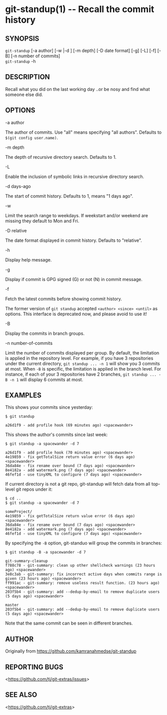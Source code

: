 git-standup(1) -- Recall the commit history
=================================

## SYNOPSIS

`git-standup` [-a author] [-w <weekstart-weekend>|-d <days-ago>] [-m depth] [-D date format] [-g] [-L] [-f] [-B] [-n number of commits]  
`git-standup` -h

## DESCRIPTION

Recall what you did on the last working day ..or be nosy and find what someone else did.

## OPTIONS

-a author

The author of commits. Use "all" means specifying "all authors".
Defaults to `$(git config user.name)`.

-m depth

The depth of recursive directory search. Defaults to 1.

-L

Enable the inclusion of symbolic links in recursive directory search.

-d days-ago

The start of commit history. Defaults to 1, means "1 days ago".

-w <weekstart-weekend>

Limit the search range to weekdays. If weekstart and/or weekend are missing they default to Mon and Fri.

-D relative

The date format displayed in commit history. Defaults to "relative".

-h

Display help message.

-g

Display if commit is GPG signed (G) or not (N) in commit message.

-f

Fetch the latest commits before showing commit history.

The former version of `git standup` accepted `<author> <since> <until>` as options.
This interface is deprecated now, and please avoid to use it!

-B

Display the commits in branch groups.

-n number-of-commits

Limit the number of commits displayed per group.
By default, the limitation is applied in the repository level. For example, if you
have 3 repositories under the current directory, `git standup ... -n 1` will
show you 3 commits at most.
When `-B` is  specific, the limitation is applied in the branch level. For instance,
if each of your 3 repositories have 2 branches, `git standup ... -B -n 1` will
display 6 commits at most.

## EXAMPLES

This shows your commits since yesterday:

    $ git standup

    a26d1f9 - add profile hook (69 minutes ago) <spacewander>

This shows the author's commits since last week:

    $ git standup -a spacewander -d 7

    a26d1f9 - add profile hook (70 minutes ago) <spacewander>
    4e19859 - fix getTotalSize return value error (6 days ago) <spacewander>
    36da84e - fix rename over bound (7 days ago) <spacewander>
    8e4182a - add watermark.png (7 days ago) <spacewander>
    46fef1d - use tinyXML to configure (7 days ago) <spacewander>

If current directory is not a git repo, git-standup will fetch data from all top-level git repos under it:

    $ cd ..
    $ git standup -a spacewander -d 7

    someProject/
    4e19859 - fix getTotalSize return value error (6 days ago) <spacewander>
    36da84e - fix rename over bound (7 days ago) <spacewander>
    8e4182a - add watermark.png (7 days ago) <spacewander>
    46fef1d - use tinyXML to configure (7 days ago) <spacewander>

By specifying the `-B` option, git-standuo will group the commits in branches:

    $ git standup -B -a spacewander -d 7

    git-summary-cleanup
    f788c78 - git-summary: clean up other shellcheck warnings (23 hours ago) <spacewander>
    3e8c3ab - git-summary: fix incorrect active days when commits range is given (23 hours ago) <spacewander>
    ff991ac - git-summary: remove useless result function. (23 hours ago) <spacewander>
    203f5b4 - git-summary: add --dedup-by-email to remove duplicate users (5 days ago) <spacewander>

    master
    203f5b4 - git-summary: add --dedup-by-email to remove duplicate users (5 days ago) <spacewander>

Note that the same commit can be seen in different branches.

## AUTHOR

Originally from https://github.com/kamranahmedse/git-standup

## REPORTING BUGS

&lt;<https://github.com/tj/git-extras/issues>&gt;

## SEE ALSO

&lt;<https://github.com/tj/git-extras>&gt;
